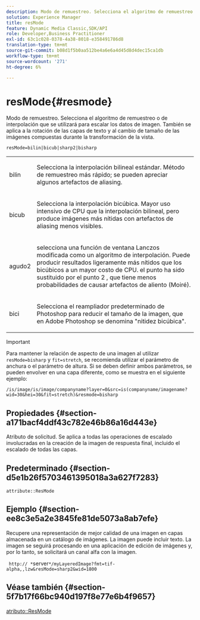 ```yaml
---
description: Modo de remuestreo. Selecciona el algoritmo de remuestreo o de interpolación que se utilizará para escalar los datos de imagen. También se aplica a la rotación de las capas de texto y al cambio de tamaño de las imágenes compuestas durante la transformación de la vista.
solution: Experience Manager
title: resMode
feature: Dynamic Media Classic,SDK/API
role: Developer,Business Practitioner
exl-id: 63c1c028-0378-4a38-8018-e358491786d8
translation-type: tm+mt
source-git-commit: b08d1f5b0aa512be4a6e6a4d45d8d4dec15ca1db
workflow-type: tm+mt
source-wordcount: '271'
ht-degree: 6%

---
```


# resMode{#resmode}

Modo de remuestreo. Selecciona el algoritmo de remuestreo o de interpolación que se utilizará para escalar los datos de imagen. También se aplica a la rotación de las capas de texto y al cambio de tamaño de las imágenes compuestas durante la transformación de la vista.

`resMode=bilin|bicub|sharp2|bisharp`

<table id="table_FD658AC521E24EB9ADBB87F98549BC3B"> 
 <tbody> 
  <tr> 
   <td colname="col1"> <p> <span class="codeph"> bilin  </span> </p> </td> 
   <td colname="col2"> <p>Selecciona la interpolación bilineal estándar. Método de remuestreo más rápido; se pueden apreciar algunos artefactos de aliasing. </p> </td> 
  </tr> 
  <tr> 
   <td colname="col1"> <p> <span class="codeph"> bicub  </span> </p> </td> 
   <td colname="col2"> <p>Selecciona la interpolación bicúbica. Mayor uso intensivo de CPU que la interpolación bilineal, pero produce imágenes más nítidas con artefactos de aliasing menos visibles. </p> </td> 
  </tr> 
  <tr> 
   <td colname="col1"> <p> <span class="codeph"> agudo2  </span> </p> </td> 
   <td colname="col2"> <p>selecciona una función de ventana Lanczos modificada como un algoritmo de interpolación. Puede producir resultados ligeramente más nítidos que los bicúbicos a un mayor costo de CPU. <span class="codeph"> el punto  </span> ha sido sustituido por el  <span class="codeph"> punto 2  </span>, que tiene menos probabilidades de causar artefactos de aliento (Moiré). </p> </td> 
  </tr> 
  <tr> 
   <td colname="col1"> <p> <span class="codeph"> bici  </span> </p> </td> 
   <td colname="col2"> <p>Selecciona el reampliador predeterminado de Photoshop para reducir el tamaño de la imagen, que en Adobe Photoshop se denomina "nitidez bicúbica". </p> </td> 
  </tr> 
 </tbody> 
</table>

>[!IMPORTANT]
>
>Para mantener la relación de aspecto de una imagen al utilizar `resMode=bisharp` y `fit=stretch`, se recomienda utilizar el parámetro de anchura o el parámetro de altura. Si se deben definir ambos parámetros, se pueden envolver en una capa diferente, como se muestra en el siguiente ejemplo:
>
>`/is/image/is/image/companyname?layer=0&src=is(companyname/imagename?wid=30&hei=30&fit=stretch)&resmode=bisharp`

## Propiedades {#section-a171bacf4ddf43c782e46b86a16d443e}

Atributo de solicitud. Se aplica a todas las operaciones de escalado involucradas en la creación de la imagen de respuesta final, incluido el escalado de todas las capas.

## Predeterminado {#section-d5e1b26f5703461395018a3a627f7283}

`attribute::ResMode`

## Ejemplo {#section-ee8c3e5a2e3845fe81de5073a8ab7efe}

Recupere una representación de mejor calidad de una imagen en capas almacenada en un catálogo de imágenes. La imagen puede incluir texto. La imagen se seguirá procesando en una aplicación de edición de imágenes y, por lo tanto, se solicitará un canal alfa con la imagen.

` http:// *`server`*/myLayeredImage?fmt=tif-alpha,,lzw&resMode=sharp2&wid=1800`

## Véase también {#section-5f7b17f66bc940d197f8e77e6b4f9657}

[atributo::ResMode](../../../../../is-api/image-catalog/image-serving-api-ref/c-image-catalog-reference/c-attributes-reference/r-is-cat-resmode.md#reference-609095ef568743a086f28d87c54dafa2)
